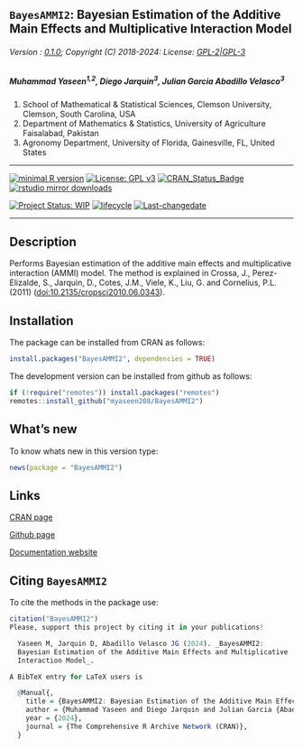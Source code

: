 
## `BayesAMMI2`: Bayesian Estimation of the Additive Main Effects and Multiplicative Interaction Model

###### Version : [0.1.0](https://myaseen208.com/BayesAMMI2/); Copyright (C) 2018-2024: License: [GPL-2\|GPL-3](https://www.r-project.org/Licenses/)

##### *Muhammad Yaseen<sup>1,2</sup>, Diego Jarquin<sup>3</sup>, Julian Garcia Abadillo Velasco<sup>3</sup>*

1.  School of Mathematical & Statistical Sciences, Clemson University,
    Clemson, South Carolina, USA
2.  Department of Mathematics & Statistics, University of Agriculture
    Faisalabad, Pakistan
3.  Agronomy Department, University of Florida, Gainesville, FL, United
    States

------------------------------------------------------------------------

[![minimal R
version](https://img.shields.io/badge/R%3E%3D-3.5.0-6666ff.svg)](https://cran.r-project.org/)
[![License: GPL
v3](https://img.shields.io/badge/License-GPL%20v3-blue.svg)](https://www.gnu.org/licenses/gpl-3.0)
[![CRAN_Status_Badge](https://www.r-pkg.org/badges/version-last-release/BayesAMMI2)](https://cran.r-project.org/package=BayesAMMI2)
[![rstudio mirror
downloads](https://cranlogs.r-pkg.org/badges/grand-total/BayesAMMI2?color=green)](https://CRAN.R-project.org/package=BayesAMMI2)
<!-- [![packageversion](https://img.shields.io/badge/Package%20version-0.2.3.3-orange.svg)](https://github.com/myaseen208/BayesAMMI2) -->

<!-- [![GitHub Download Count](https://github-basic-badges.herokuapp.com/downloads/myaseen208/BayesAMMI2/total.svg)] -->

[![Project Status:
WIP](https://www.repostatus.org/badges/latest/inactive.svg)](https://www.repostatus.org/#inactive)
[![lifecycle](https://img.shields.io/badge/lifecycle-stable-brightgreen.svg)](https://lifecycle.r-lib.org/articles/stages.html#stable)
[![Last-changedate](https://img.shields.io/badge/last%20change-2024--11--27-yellowgreen.svg)](https://github.com/myaseen208/BayesAMMI2)

------------------------------------------------------------------------

## Description

Performs Bayesian estimation of the additive main effects and
multiplicative interaction (AMMI) model. The method is explained in
Crossa, J., Perez-Elizalde, S., Jarquin, D., Cotes, J.M., Viele, K.,
Liu, G. and Cornelius, P.L. (2011)
([doi:10.2135/cropsci2010.06.0343](https://doi.org/10.2135/cropsci2010.06.0343)).

## Installation

The package can be installed from CRAN as follows:

``` r
install.packages("BayesAMMI2", dependencies = TRUE)
```

The development version can be installed from github as follows:

``` r
if (!require("remotes")) install.packages("remotes")
remotes::install_github("myaseen208/BayesAMMI2")
```

## What’s new

To know whats new in this version type:

``` r
news(package = "BayesAMMI2")
```

## Links

[CRAN page](https://cran.r-project.org/package=BayesAMMI2)

[Github page](https://github.com/myaseen208/BayesAMMI2)

[Documentation website](https://myaseen208.com/BayesAMMI2/)

## Citing `BayesAMMI2`

To cite the methods in the package use:

``` r
citation("BayesAMMI2")
Please, support this project by citing it in your publications!

  Yaseen M, Jarquin D, Abadillo Velasco JG (2024). _BayesAMMI2:
  Bayesian Estimation of the Additive Main Effects and Multiplicative
  Interaction Model_.

A BibTeX entry for LaTeX users is

  @Manual{,
    title = {BayesAMMI2: Bayesian Estimation of the Additive Main Effects and Multiplicative Interaction Model},
    author = {Muhammad Yaseen and Diego Jarquin and Julian Garcia {Abadillo Velasco}},
    year = {2024},
    journal = {The Comprehensive R Archive Network (CRAN)},
  }
```
